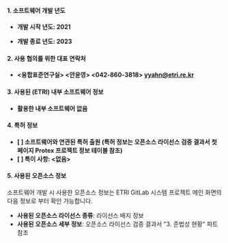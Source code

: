 #### 1. 소프트웨어 개발 년도 
- **개발 시작 년도: 2021**

- **개발 종료 년도: 2023**


#### 2. 사용 협의를 위한 대표 연락처 

- **<융합표준연구실> <안윤영> <042-860-3818> <yyahn@etri.re.kr>**


#### 3. 사용된 (ETRI) 내부 소프트웨어 정보    
- **활용한  내부 소프트웨어 없음**  


#### 4. 특허 정보 

- **[ ] 소프트웨어와 연관된 특허 출원 (특허 정보는 오픈소스 라이선스 검증 결과서  첫 페이지 Protex 프로젝트 정보 테이블 참조)** 
- **[ ] 특이 사항: <없음>**             

#### 5. 사용된 오픈소스 정보
소프트웨어 개발 시 사용한 오픈소스 정보는 ETRI GitLab 시스템 프로젝트 메인 화면의 다음 정보로 부터 확인 가능합니다. 
- **사용된 오픈소스 라이선스 종류**: 라이선스 배지 정보   
- **사용된 오픈소스 세부 정보**: 오픈소스 라이선스 검증 결과서 "3. 준법성 현황" 파트 참조 


